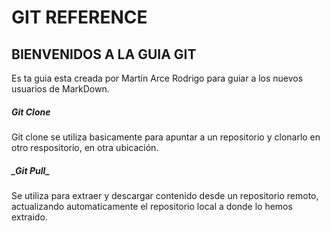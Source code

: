 # GIT REFERENCE

## BIENVENIDOS A LA GUIA GIT

Es ta guia esta creada por Martín Arce Rodrigo para guiar a los nuevos usuarios de MarkDown.

##### **_Git Clone_**

Git clone se utiliza basicamente para apuntar a un repositorio y clonarlo en otro respositorio, en otra ubicación.

##### **_Git Pull**_

Se utiliza para extraer y descargar contenido desde un repositorio remoto, actualizando automaticamente el repositorio local a donde lo hemos extraido.